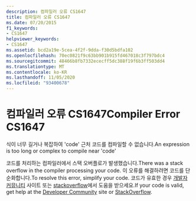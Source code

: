 ```yaml
---
description: 컴파일러 오류 CS1647
title: 컴파일러 오류 CS1647
ms.date: 07/20/2015
f1_keywords:
- CS1647
helpviewer_keywords:
- CS1647
ms.assetid: bcd2a19e-5cea-4f2f-9dda-f30d5bdfa102
ms.openlocfilehash: 70ec0821f9c63bb901b915fd467018c3f797bdc4
ms.sourcegitcommit: 48466b8fb7332ececff5dc388f19f6b3ff503dd4
ms.translationtype: MT
ms.contentlocale: ko-KR
ms.lasthandoff: 11/05/2020
ms.locfileid: "93400678"
---
```

# <a name="compiler-error-cs1647"></a><span data-ttu-id="698cb-103">컴파일러 오류 CS1647</span><span class="sxs-lookup"><span data-stu-id="698cb-103">Compiler Error CS1647</span></span>

<span data-ttu-id="698cb-104">식이 너무 길거나 복잡하여 'code' 근처 코드를 컴파일할 수 없습니다.</span><span class="sxs-lookup"><span data-stu-id="698cb-104">An expression is too long or complex to compile near 'code'</span></span>

<span data-ttu-id="698cb-105">코드를 처리하는 컴파일러에서 스택 오버플로가 발생했습니다.</span><span class="sxs-lookup"><span data-stu-id="698cb-105">There was a stack overflow in the compiler processing your code.</span></span> <span data-ttu-id="698cb-106">이 오류를 해결하려면 코드를 단순화합니다.</span><span class="sxs-lookup"><span data-stu-id="698cb-106">To resolve this error, simplify your code.</span></span> <span data-ttu-id="698cb-107">코드가 유효한 경우 [개발자 커뮤니티](https://aka.ms/feedback/report?space=61) 사이트 또는 [stackoverflow](https://stackoverflow.com/)에서 도움을 받으세요.</span><span class="sxs-lookup"><span data-stu-id="698cb-107">If your code is valid, get help at the [Developer Community](https://aka.ms/feedback/report?space=61) site or [StackOverflow](https://stackoverflow.com/).</span></span>
